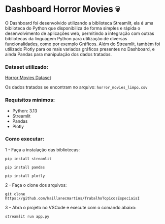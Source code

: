 # Dashboard Horror Movies 💀

O Dashboard foi desenvolvido utilizando a biblioteca Streamlit, ela é uma biblioteca do Python que disponibiliza de forma simples e rápida o desenvolvimento de aplicações web, permitindo a integração com outras bibliotecas da linguagem Python para utilização de diversas funcionalidades, como por exemplo Gráficos. Além do Streamlit, também foi utilizado Plotly para os mais variados gráficos presentes no Dashboard, e ainda Pandas para manipulação dos dados tratados.

### Dataset utilizado:

[Horror Movies Dataset](https://www.kaggle.com/datasets/sujaykapadnis/horror-movies-dataset)

Os dados tratados se encontram no arquivo: `horror_movies_limpo.csv`

### Requisitos mínimos:
- Python: 3.13
- Streamlit
- Pandas
- Plotly

### Como executar:

1 - Faça a instalação das bibliotecas:

```pip install streamlit```

```pip install pandas``` 

```pip install plotly``` 

2 - Faça o clone dos arquivos:

```git clone https://github.com/kaillanecmartins/TrabalhoTopicosEspeciaisI```

3 - Abra o projeto no VSCode e execute com o comando abaixo:

```streamlit run app.py```
